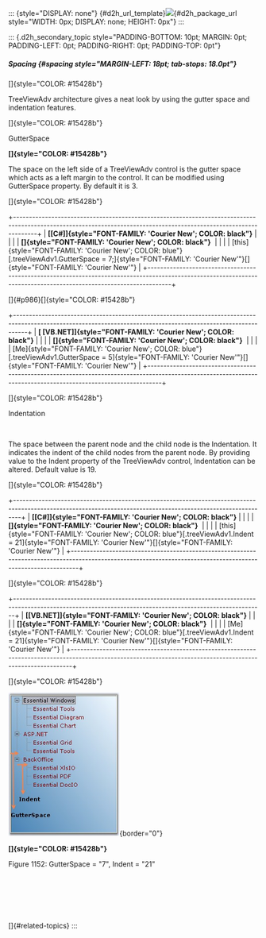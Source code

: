 ::: {style="DISPLAY: none"}
[](ms-xhelp:///?Id=d2h_url_template){#d2h_url_template}![](!package_url!){#d2h_package_url style="WIDTH: 0px; DISPLAY: none; HEIGHT: 0px"}
:::

::: {.d2h_secondary_topic style="PADDING-BOTTOM: 10pt; MARGIN: 0pt; PADDING-LEFT: 0pt; PADDING-RIGHT: 0pt; PADDING-TOP: 0pt"}
##### Spacing {#spacing style="MARGIN-LEFT: 18pt; tab-stops: 18.0pt"}

[]{style="COLOR: #15428b"} 

TreeViewAdv architecture gives a neat look by using the gutter space and indentation features.

[]{style="COLOR: #15428b"} 

GutterSpace

**[]{style="COLOR: #15428b"}** 

The space on the left side of a TreeViewAdv control is the gutter space which acts as a left margin to the control. It can be modified using GutterSpace property. By default it is 3.

[]{style="COLOR: #15428b"} 

+-------------------------------------------------------------------------------------------------------------------------------------------------------------------+
| **[\[C#\]]{style="FONT-FAMILY: 'Courier New'; COLOR: black"}**                                                                                                    |
|                                                                                                                                                                   |
| **[]{style="FONT-FAMILY: 'Courier New'; COLOR: black"}**                                                                                                          |
|                                                                                                                                                                   |
| [this]{style="FONT-FAMILY: 'Courier New'; COLOR: blue"}[.treeViewAdv1.GutterSpace = 7;]{style="FONT-FAMILY: 'Courier New'"}[]{style="FONT-FAMILY: 'Courier New'"} |
+-------------------------------------------------------------------------------------------------------------------------------------------------------------------+

[]{#p986}[]{style="COLOR: #15428b"} 

+----------------------------------------------------------------------------------------------------------------------------------------------------------------+
| **[ \[VB.NET\]]{style="FONT-FAMILY: 'Courier New'; COLOR: black"}**                                                                                            |
|                                                                                                                                                                |
| **[]{style="FONT-FAMILY: 'Courier New'; COLOR: black"}**                                                                                                       |
|                                                                                                                                                                |
| [Me]{style="FONT-FAMILY: 'Courier New'; COLOR: blue"}[.treeViewAdv1.GutterSpace = 5]{style="FONT-FAMILY: 'Courier New'"}[]{style="FONT-FAMILY: 'Courier New'"} |
+----------------------------------------------------------------------------------------------------------------------------------------------------------------+

[]{style="COLOR: #15428b"} 

Indentation

 

The space between the parent node and the child node is the Indentation. It indicates the indent of the child nodes from the parent node. By providing value to the Indent property of the TreeViewAdv control, Indentation can be altered. Default value is 19.

[]{style="COLOR: #15428b"} 

+--------------------------------------------------------------------------------------------------------------------------------------------------------------+
| **[\[C#\]]{style="FONT-FAMILY: 'Courier New'; COLOR: black"}**                                                                                               |
|                                                                                                                                                              |
| **[]{style="FONT-FAMILY: 'Courier New'; COLOR: black"}**                                                                                                     |
|                                                                                                                                                              |
| [this]{style="FONT-FAMILY: 'Courier New'; COLOR: blue"}[.treeViewAdv1.Indent = 21]{style="FONT-FAMILY: 'Courier New'"}[]{style="FONT-FAMILY: 'Courier New'"} |
+--------------------------------------------------------------------------------------------------------------------------------------------------------------+

[]{style="COLOR: #15428b"} 

+------------------------------------------------------------------------------------------------------------------------------------------------------------+
| **[\[VB.NET\]]{style="FONT-FAMILY: 'Courier New'; COLOR: black"}**                                                                                         |
|                                                                                                                                                            |
| **[]{style="FONT-FAMILY: 'Courier New'; COLOR: black"}**                                                                                                   |
|                                                                                                                                                            |
| [Me]{style="FONT-FAMILY: 'Courier New'; COLOR: blue"}[.treeViewAdv1.Indent = 21]{style="FONT-FAMILY: 'Courier New'"}[]{style="FONT-FAMILY: 'Courier New'"} |
+------------------------------------------------------------------------------------------------------------------------------------------------------------+

[]{style="COLOR: #15428b"} 

![](ImagesExt/image76_1128.jpg){border="0"}

**[]{style="COLOR: #15428b"}** 

Figure 1152: GutterSpace = \"7\", Indent = \"21\"

 

 

 

[]{#related-topics}
:::
